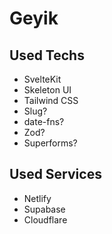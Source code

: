 # Geyik

## Used Techs

- SvelteKit
- Skeleton UI
- Tailwind CSS
- Slug?
- date-fns?
- Zod?
- Superforms?

## Used Services

- Netlify
- Supabase
- Cloudflare
